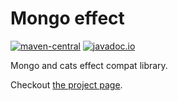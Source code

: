 # Mongo effect

[![maven-central](https://img.shields.io/maven-central/v/design.hamu/mongo-effect_2.12)](https://index.scala-lang.org/hamuhouse/mongo-effect/mongo-effect)
[![javadoc.io](https://javadoc.io/badge2/design.hamu/mongo-effect_2.12/javadoc.io.svg)](https://javadoc.io/doc/design.hamu/mongo-effect_2.12)

Mongo and cats effect compat library.

Checkout [the project page](https://hamuhouse.github.io/mongo-effect/).

